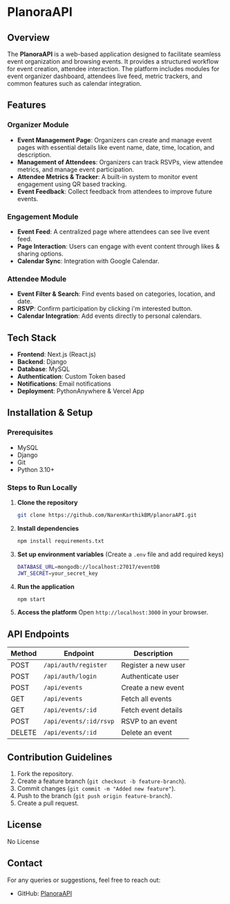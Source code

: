 # PlanoraAPI

## Overview

The **PlanoraAPI** is a web-based application designed to facilitate seamless event organization and browsing events. It provides a structured workflow for event creation, attendee interaction. The platform includes modules for event organizer dashboard, attendees live feed, metric trackers, and common features such as calendar integration.

## Features

### Organizer Module

- **Event Management Page**: Organizers can create and manage event pages with essential details like event name, date, time, location, and description.
- **Management of Attendees**: Organizers can track RSVPs, view attendee metrics, and manage event participation.
- **Attendee Metrics & Tracker**: A built-in system to monitor event engagement using QR based tracking.
- **Event Feedback**: Collect feedback from attendees to improve future events.

### Engagement Module

- **Event Feed**: A centralized page where attendees can see live event feed.
- **Page Interaction**: Users can engage with event content through likes & sharing options.
- **Calendar Sync**: Integration with Google Calendar.

### Attendee Module

- **Event Filter & Search**: Find events based on categories, location, and date.
- **RSVP**: Confirm participation by clicking i'm interested button.
- **Calendar Integration**: Add events directly to personal calendars.

## Tech Stack

- **Frontend**: Next.js (React.js)
- **Backend**: Django
- **Database**: MySQL
- **Authentication**: Custom Token based 
- **Notifications**: Email notifications
- **Deployment**: PythonAnywhere & Vercel App

## Installation & Setup

### Prerequisites

- MySQL
- Django
- Git
- Python 3.10+

### Steps to Run Locally

1. **Clone the repository**
   ```sh
   git clone https://github.com/NarenKarthikBM/planoraAPI.git
   ```
2. **Install dependencies**
   ```sh
   npm install requirements.txt
   ```
3. **Set up environment variables** (Create a `.env` file and add required keys)
   ```sh
   DATABASE_URL=mongodb://localhost:27017/eventDB
   JWT_SECRET=your_secret_key
   ```
4. **Run the application**
   ```sh
   npm start
   ```
5. **Access the platform**
   Open `http://localhost:3000` in your browser.

## API Endpoints

| Method | Endpoint               | Description         |
| ------ | ---------------------- | ------------------- |
| POST   | `/api/auth/register`   | Register a new user |
| POST   | `/api/auth/login`      | Authenticate user   |
| POST   | `/api/events`          | Create a new event  |
| GET    | `/api/events`          | Fetch all events    |
| GET    | `/api/events/:id`      | Fetch event details |
| POST   | `/api/events/:id/rsvp` | RSVP to an event    |
| DELETE | `/api/events/:id`      | Delete an event     |

## Contribution Guidelines

1. Fork the repository.
2. Create a feature branch (`git checkout -b feature-branch`).
3. Commit changes (`git commit -m "Added new feature"`).
4. Push to the branch (`git push origin feature-branch`).
5. Create a pull request.

## License

No License

## Contact

For any queries or suggestions, feel free to reach out:

- GitHub: [PlanoraAPI](https://github.com/NarenKarthikBM/planoraAPI)

